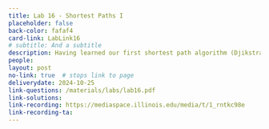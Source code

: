 ```yaml
---
title: Lab 16 - Shortest Paths I
placeholder: false
back-color: fafaf4
card-link: LabLink16
# subtitle: And a subtitle
description: Having learned our first shortest path algorithm (Djikstra's) we'll discuss the shortest path problem in a variety of contexts.
people:
layout: post
no-link: true  # stops link to page 
deliverydate: 2024-10-25
link-questions: /materials/labs/lab16.pdf
link-solutions: 
link-recording: https://mediaspace.illinois.edu/media/t/1_rntkc98e
link-recording-ta:
---
```










